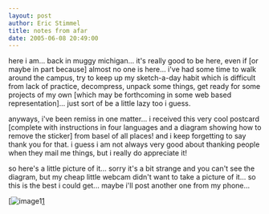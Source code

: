 ```yaml
---
layout: post
author: Eric Stimmel
title: notes from afar
date: 2005-06-08 20:49:00
--- 
```



here i am... back in muggy michigan... it's really good to be here, even if [or maybe in part because] almost no one is here... i've had some time to walk around the campus, try to keep up my sketch-a-day habit which is difficult from lack of practice, decompress, unpack some things, get ready for some projects of my own [which may be forthcoming in some web based representation]... just sort of be a little lazy too i guess.
 
 anyways, i've been remiss in one matter... i received this very cool postcard [complete with instructions in four languages and a diagram showing how to remove the sticker] from basel of all places! and i keep forgetting to say thank you for that. i guess i am not always very good about thanking people when they mail me things, but i really do appreciate it!
 
 so here's a little picture of it... sorry it's a bit strange and you can't see the diagram, but my cheap little webcam didn't want to take a picture of it... so this is the best i could get... maybe i'll post another one from my phone...
 
 [![image1][][1]

  [image1]: http://photos1.blogger.com/img/5/3283/320/Image024.jpg
  [1]: http://photos1.blogger.com/img/5/3283/640/Image024.jpg

